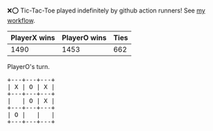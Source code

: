 :x::o: Tic-Tac-Toe played indefinitely by github action runners! See [my workflow](.github/workflows/play.yaml).

|PlayerX wins|PlayerO wins|Ties|
|-|-|-|
|1490|1453|662|

PlayerO's turn.

<pre>
+---+---+---+
| X | O | X |
+---+---+---+
|   | O | X |
+---+---+---+
| O |   |   |
+---+---+---+
</pre>